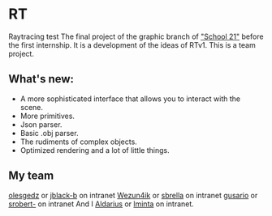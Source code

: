 # RT
Raytracing test
The final project of the graphic branch of ["School 21"](https://21-school.ru/) before the first internship. It is a development of the ideas of RTv1. This is a team project.

## What's new:

* A more sophisticated interface that allows you to interact with the scene.
* More primitives.
* Json parser.
* Basic .obj parser.
* The rudiments of complex objects.
* Optimized rendering and a lot of little things.

## My team
[olesgedz](https://github.com/olesgedz) or [jblack-b](https://profile.intra.42.fr/users/jblack-b) on intranet
[Wezun4ik](https://github.com/Wezun4ik) or [sbrella](https://profile.intra.42.fr/users/sbrella) on intranet
[gusario](https://github.com/gusario) or [srobert-](https://profile.intra.42.fr/users/srobert-) on intranet
And I [Aldarius](https://github.com/Aldarius) or [lminta](https://profile.intra.42.fr/users/lminta) on intranet.
